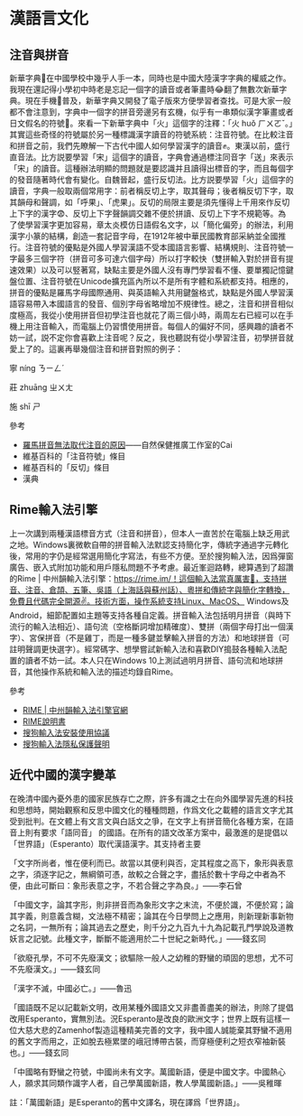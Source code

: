 # 漢語言文化

## 注音與拼音

新華字典📕在中國學校中幾乎人手一本，同時也是中國大陸漢字字典的權威之作。我現在還記得小學初中時老是忘記一個字的讀音或者筆畫時😂翻了無數次新華字典。現在手機📱普及，新華字典又開發了電子版來方便學習者查找。可是大家一般都不會注意到，字典中一個字的拼音旁邊另有玄機，似乎有一串類似漢字筆畫或者日文假名的符號🤔。來看一下新華字典中「火」這個字的注釋：「火 huǒ ㄏㄨㄛˇ。」其實這些奇怪的符號屬於另一種標識漢字讀音的符號系統：注音符號。在比較注音和拼音之前，我們先瞭解一下古代中國人如何學習漢字的讀音✊。東漢以前，盛行直音法。比方説要學習「宋」這個字的讀音，字典會通過標注同音字「送」來表示「宋」的讀音。這種辦法明顯的問題就是要認識并且讀得出標音的字，而且每個字的發音隨著時代會有變化。自魏晉起，盛行反切法。比方説要學習「火」這個字的讀音，字典一般取兩個常用字：前者稱反切上字，取其聲母；後者稱反切下字，取其韻母和聲調，如「呼果」、「虎果」。反切的局限主要是須先懂得上千用來作反切上下字的漢字😨、反切上下字聲韻調交雜不便於拼讀、反切上下字不規範等。為了使學習漢字更加容易，章太炎模仿日語假名文字，以「簡化偏旁」的辦法，利用漢字小篆的結構，創造一套記音字母，在1912年被中華民國教育部采納並全國推行。注音符號的優點是外國人學習漢語不受本國語言影響、結構規則、注音符號一字最多三個字符（拼音可多可達六個字母）所以打字較快（雙拼輸入對於拼音有提速效果）以及可以竪著寫，缺點主要是外國人沒有專門學習看不懂、要單獨記憶鍵盤位置、注音符號在Unicode擴充區內所以不是所有字體和系統都支持。相應的，拼音的優點是羅馬字母國際通用、與英語輸入共用鍵盤格式，缺點是外國人學習漢語容易帶入本國語言的發音、個別字母省略增加不規律性。總之，注音和拼音相似度極高，我從小使用拼音但初學注音也就花了兩三個小時，兩周左右已經可以在手機上用注音輸入，而電腦上仍習慣使用拼音。每個人的偏好不同，感興趣的讀者不妨一試，説不定你會喜歡上注音呢？反之，我也聽説有從小學習注音，初學拼音就愛上了的。這裏再舉幾個注音和拼音對照的例子：

寧 níng ㄋㄧㄥˊ

莊 zhuāng ㄓㄨㄤ

施 shī ㄕ

參考

* [羅馬拼音無法取代注音的原因](https://rockman53719.pixnet.net/blog/post/66575994-%E7%BE%85%E9%A6%AC%E6%8B%BC%E9%9F%B3%E7%84%A1%E6%B3%95%E5%8F%96%E4%BB%A3%E6%B3%A8%E9%9F%B3%E7%9A%84%E5%8E%9F%E5%9B%A0)——自然保健推廣工作室的Cai
* 維基百科的「注音符號」條目
* 維基百科的「反切」條目
* 漢典

## Rime輸入法引擎

上一次講到兩種漢語標音方式（注音和拼音），但本人一直苦於在電腦上缺乏用武之地。Windows裏微軟自帶的拼音輸入法默認支持簡化字，傳統字通過字元轉化後，常用的字仍是經常選用簡化字寫法，有些不方便。至於搜狗輸入法，因爲彈窗廣告、嵌入式附加功能和用戶隱私問題不予考慮。最近峯迴路轉，總算遇到了超讚的Rime | 中州韻輸入法引擎：https://rime.im/！這個輸入法當真厲害💪，支持拼音、注音、倉頡、五筆、吳語（上海話與蘇州話）、粵拼和傳統字與簡化字轉換，免費且代碼完全開源✌。技術方面，操作系統支持Linux、MacOS、 Windows及Android，細節配置如主題等支持各種自定義。拼音輸入法包括明月拼音（與時下流行的輸入法相近）、語句流（空格斷詞增加精確度）、雙拼（兩個字母打出一個漢字）、宮保拼音（不是雞丁，而是一種多鍵並擊輸入拼音的方法）和地球拼音（可註明聲調更快選字）。經常碼字、想學嘗試新輸入法和喜歡DIY搗鼓各種輸入法配置的讀者不妨一試。本人只在Windows 10上測試過明月拼音、語句流和地球拼音，其他操作系統和輸入法的描述均錄自Rime。

參考

* [RIME | 中州韻輸入法引擎官網](https://rime.im/)
* [RIME說明書](https://github.com/rime/home/wiki/UserGuide)
* [搜狗輸入法安裝使用協議](https://pinyin.sogou.com/help.php?list=9&q=1)
* [搜狗輸入法隱私保護聲明](https://pinyin.sogou.com/help.php?list=9&q=2)

## 近代中國的漢字變革

在晚清中國內憂外患的國家民族存亡之際，許多有識之士在向外國學習先進的科技和思想時，開始觀察和反思中國文化的種種問題，作爲文化之載體的語言文字尤其受到批判。在文體上有文言文與白話文之爭，在文字上有拼音簡化各種方案，在語音上則有要求「語同音」  的國語。在所有的語文改革方案中，最激進的是提倡以「世界語」（Esperanto）取代漢語漢字。其支持者主要

「文字所尚者，惟在便利而已。故當以其便利與否，定其程度之高下，象形與表意之字，須逐字記之，無綱領可憑，故較之合聲之字，盡括於數十字母之中者為不便，由此可斷曰：象形表意之字，不若合聲之字為良。」——李石曾

「中國文字，論其字形，則非拼音而為象形文字之末流，不便於識，不便於寫；論其字義，則意義含糊，文法極不精密；論其在今日學問上之應用，則新理新事新物之名詞，一無所有；論其過去之歷史，則千分之九百九十九為記載孔門學說及道教妖言之記號。此種文字，斷斷不能適用於二十世紀之新時代。」——錢玄同

「欲廢孔學，不可不先廢漢文；欲驅除一般人之幼稚的野蠻的頑固的思想，尤不可不先廢漢文。」——錢玄同

「漢字不滅，中國必亡。」——魯迅

「國語既不足以記載新文明，改用某種外國語文又非盡善盡美的辦法，則除了提倡改用Esperanto，實無別法。況Esperanto是改良的歐洲文字；世界上既有這樣一位大慈大悲的Zamenhof製造這種精美完善的文字，我中國人誠能棄其野蠻不適用的舊文字而用之，正如脫去極累墜的峨冠博帶古裝，而穿極便利之短衣窄袖新裝也。」——錢玄同

「中國略有野蠻之符號，中國尚未有文字。萬國新語，便是中國文字。中國熱心人，願求其同類作識字人者，自己學萬國新語，教人學萬國新語。」——吳稚暉

註：「萬國新語」是Esperanto的舊中文譯名，現在譯爲「世界語」。